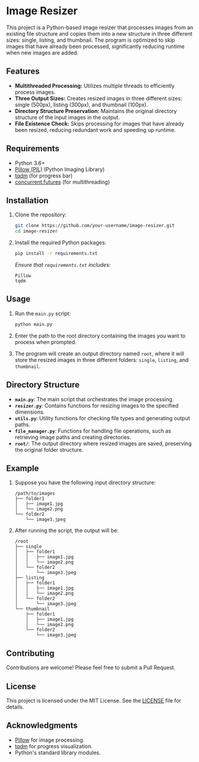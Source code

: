 # Image Resizer

This project is a Python-based image resizer that processes images from an existing file structure and copies them into a new structure in three different sizes: single, listing, and thumbnail. The program is optimized to skip images that have already been processed, significantly reducing runtime when new images are added.

## Features

- **Multithreaded Processing:** Utilizes multiple threads to efficiently process images.
- **Three Output Sizes:** Creates resized images in three different sizes: single (500px), listing (300px), and thumbnail (100px).
- **Directory Structure Preservation:** Maintains the original directory structure of the input images in the output.
- **File Existence Check:** Skips processing for images that have already been resized, reducing redundant work and speeding up runtime.

## Requirements

- Python 3.6+
- [Pillow (PIL)](https://python-pillow.org/) (Python Imaging Library)
- [tqdm](https://github.com/tqdm/tqdm) (for progress bar)
- [concurrent.futures](https://docs.python.org/3/library/concurrent.futures.html) (for multithreading)

## Installation

1. Clone the repository:

    ```bash
    git clone https://github.com/your-username/image-resizer.git
    cd image-resizer
    ```

2. Install the required Python packages:

    ```bash
    pip install -r requirements.txt
    ```

    *Ensure that `requirements.txt` includes:*

    ```text
    Pillow
    tqdm
    ```

## Usage

1. Run the `main.py` script:

    ```bash
    python main.py
    ```

2. Enter the path to the root directory containing the images you want to process when prompted.

3. The program will create an output directory named `root`, where it will store the resized images in three different folders: `single`, `listing`, and `thumbnail`.

## Directory Structure

- **`main.py`**: The main script that orchestrates the image processing.
- **`resizer.py`**: Contains functions for resizing images to the specified dimensions.
- **`utils.py`**: Utility functions for checking file types and generating output paths.
- **`file_manager.py`**: Functions for handling file operations, such as retrieving image paths and creating directories.
- **`root/`**: The output directory where resized images are saved, preserving the original folder structure.

## Example

1. Suppose you have the following input directory structure:

    ```
    /path/to/images
    ├── folder1
    │   ├── image1.jpg
    │   └── image2.png
    └── folder2
        └── image3.jpeg
    ```

2. After running the script, the output will be:

    ```
    /root
    ├── single
    │   ├── folder1
    │   │   ├── image1.jpg
    │   │   └── image2.png
    │   └── folder2
    │       └── image3.jpeg
    ├── listing
    │   ├── folder1
    │   │   ├── image1.jpg
    │   │   └── image2.png
    │   └── folder2
    │       └── image3.jpeg
    └── thumbnail
        ├── folder1
        │   ├── image1.jpg
        │   └── image2.png
        └── folder2
            └── image3.jpeg
    ```

## Contributing

Contributions are welcome! Please feel free to submit a Pull Request.

## License

This project is licensed under the MIT License. See the [LICENSE](LICENSE) file for details.

## Acknowledgments

- [Pillow](https://python-pillow.org/) for image processing.
- [tqdm](https://github.com/tqdm/tqdm) for progress visualization.
- Python's standard library modules.


